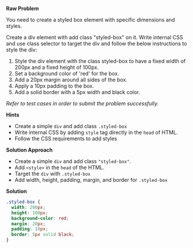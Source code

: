 **Raw Problem**

You need to create a styled box element with specific dimensions and styles.

Create a div element with add class "styled-box" on it. Write internal CSS and use class selector to target the div and follow the below instructions to style the div:

1. Style the div element with the class styled-box to have a fixed width of 200px and a fixed height of 100px.
2. Set a background color of 'red' for the box.
3. Add a 20px margin around all sides of the box.
4. Apply a 10px padding to the box.
5. Add a solid border with a 5px width and black color.

_Refer to test cases in order to submit the problem successfully._

**Hints**

- Create a simple `div` and add class `.styled-box`
- Write internal CSS by adding `style` tag directly in the `head` of HTML.
- Follow the CSS requirements to add styles

**Solution Approach**

- Create a simple `div` and add class `"styled-box"`.
- Add `<style>` in the `head` of the HTML.
- Target the `div` with `.styled-box`
- Add width, height, padding, margin, and border for `.styled-box`

**Solution**

```css
.styled-box {
  width: 200px;
  height: 100px;
  background-color: red;
  margin: 20px;
  padding: 10px;
  border: 5px solid black;
}
```
